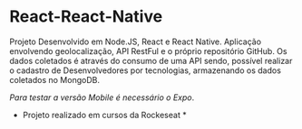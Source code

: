 # React-React-Native
Projeto Desenvolvido em Node.JS, React e React Native. Aplicação envolvendo geolocalização, API RestFul e o próprio repositório GitHub.
Os dados coletados é através do consumo de uma API sendo, possível realizar o cadastro de Desenvolvedores por tecnologias,
armazenando os dados coletados no MongoDB.

*Para testar a versão Mobile é necessário o Expo*.

* Projeto realizado em cursos da Rockeseat *
